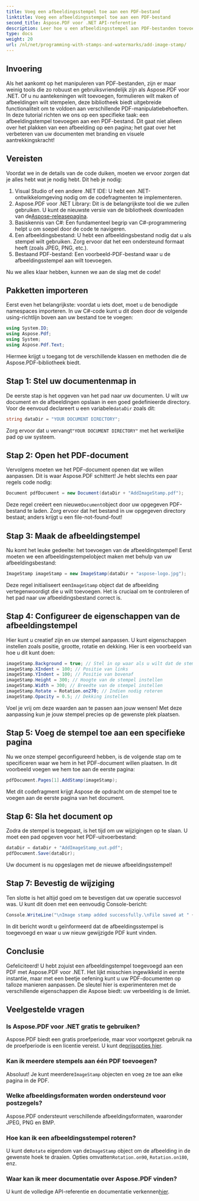 ```yaml
---
title: Voeg een afbeeldingsstempel toe aan een PDF-bestand
linktitle: Voeg een afbeeldingsstempel toe aan een PDF-bestand
second_title: Aspose.PDF voor .NET API-referentie
description: Leer hoe u een afbeeldingsstempel aan PDF-bestanden toevoegt met Aspose.PDF voor .NET, met stapsgewijze instructies en voorbeeldcode.
type: docs
weight: 20
url: /nl/net/programming-with-stamps-and-watermarks/add-image-stamp/
---
```

## Invoering

Als het aankomt op het manipuleren van PDF-bestanden, zijn er maar weinig tools die zo robuust en gebruiksvriendelijk zijn als Aspose.PDF voor .NET. Of u nu aantekeningen wilt toevoegen, formulieren wilt maken of afbeeldingen wilt stempelen, deze bibliotheek biedt uitgebreide functionaliteit om te voldoen aan verschillende PDF-manipulatiebehoeften. In deze tutorial richten we ons op een specifieke taak: een afbeeldingstempel toevoegen aan een PDF-bestand. Dit gaat niet alleen over het plakken van een afbeelding op een pagina; het gaat over het verbeteren van uw documenten met branding en visuele aantrekkingskracht!

## Vereisten

Voordat we in de details van de code duiken, moeten we ervoor zorgen dat je alles hebt wat je nodig hebt. Dit heb je nodig:

1. Visual Studio of een andere .NET IDE: U hebt een .NET-ontwikkelomgeving nodig om de codefragmenten te implementeren.
2.  Aspose.PDF voor .NET Library: Dit is de belangrijkste tool die we zullen gebruiken. U kunt de nieuwste versie van de bibliotheek downloaden van de[Aspose-releasepagina](https://releases.aspose.com/pdf/net/).
3. Basiskennis van C#: Een fundamenteel begrip van C#-programmering helpt u om soepel door de code te navigeren.
4. Een afbeeldingsbestand: U hebt een afbeeldingsbestand nodig dat u als stempel wilt gebruiken. Zorg ervoor dat het een ondersteund formaat heeft (zoals JPEG, PNG, etc.).
5. Bestaand PDF-bestand: Een voorbeeld-PDF-bestand waar u de afbeeldingsstempel aan wilt toevoegen.

Nu we alles klaar hebben, kunnen we aan de slag met de code!

## Pakketten importeren

Eerst even het belangrijkste: voordat u iets doet, moet u de benodigde namespaces importeren. In uw C#-code kunt u dit doen door de volgende using-richtlijn boven aan uw bestand toe te voegen:

```csharp
using System.IO;
using Aspose.Pdf;
using System;
using Aspose.Pdf.Text;
```

Hiermee krijgt u toegang tot de verschillende klassen en methoden die de Aspose.PDF-bibliotheek biedt.

## Stap 1: Stel uw documentenmap in

 De eerste stap is het opgeven van het pad naar uw documenten. U wilt uw document en de afbeeldingen opslaan in een goed gedefinieerde directory. Voor de eenvoud declareert u een variabele`dataDir` zoals dit:

```csharp
string dataDir = "YOUR DOCUMENT DIRECTORY";
```

 Zorg ervoor dat u vervangt`"YOUR DOCUMENT DIRECTORY"` met het werkelijke pad op uw systeem.

## Stap 2: Open het PDF-document

Vervolgens moeten we het PDF-document openen dat we willen aanpassen. Dit is waar Aspose.PDF schittert! Je hebt slechts een paar regels code nodig:

```csharp
Document pdfDocument = new Document(dataDir + "AddImageStamp.pdf");
```

 Deze regel creëert een nieuwe`Document`object door uw opgegeven PDF-bestand te laden. Zorg ervoor dat het bestand in uw opgegeven directory bestaat; anders krijgt u een file-not-found-fout!

## Stap 3: Maak de afbeeldingstempel

Nu komt het leuke gedeelte: het toevoegen van de afbeeldingstempel! Eerst moeten we een afbeeldingstempelobject maken met behulp van uw afbeeldingsbestand:

```csharp
ImageStamp imageStamp = new ImageStamp(dataDir + "aspose-logo.jpg");
```

 Deze regel initialiseert een`ImageStamp` object dat de afbeelding vertegenwoordigt die u wilt toevoegen. Het is cruciaal om te controleren of het pad naar uw afbeeldingsbestand correct is.

## Stap 4: Configureer de eigenschappen van de afbeeldingstempel

Hier kunt u creatief zijn en uw stempel aanpassen. U kunt eigenschappen instellen zoals positie, grootte, rotatie en dekking. Hier is een voorbeeld van hoe u dit kunt doen:

```csharp
imageStamp.Background = true; // Stel in op waar als u wilt dat de stempel op de achtergrond wordt weergegeven
imageStamp.XIndent = 100; // Positie van links
imageStamp.YIndent = 100; // Positie van bovenaf
imageStamp.Height = 300; // Hoogte van de stempel instellen
imageStamp.Width = 300; // Breedte van de stempel instellen
imageStamp.Rotate = Rotation.on270; // Indien nodig roteren
imageStamp.Opacity = 0.5; // Dekking instellen
```

Voel je vrij om deze waarden aan te passen aan jouw wensen! Met deze aanpassing kun je jouw stempel precies op de gewenste plek plaatsen.

## Stap 5: Voeg de stempel toe aan een specifieke pagina

Nu we onze stempel geconfigureerd hebben, is de volgende stap om te specificeren waar we hem in het PDF-document willen plaatsen. In dit voorbeeld voegen we hem toe aan de eerste pagina:

```csharp
pdfDocument.Pages[1].AddStamp(imageStamp);
```

Met dit codefragment krijgt Aspose de opdracht om de stempel toe te voegen aan de eerste pagina van het document.

## Stap 6: Sla het document op

Zodra de stempel is toegepast, is het tijd om uw wijzigingen op te slaan. U moet een pad opgeven voor het PDF-uitvoerbestand:

```csharp
dataDir = dataDir + "AddImageStamp_out.pdf";
pdfDocument.Save(dataDir);
```

Uw document is nu opgeslagen met de nieuwe afbeeldingsstempel!

## Stap 7: Bevestig de wijziging

Ten slotte is het altijd goed om te bevestigen dat uw operatie succesvol was. U kunt dit doen met een eenvoudig Console-bericht:

```csharp
Console.WriteLine("\nImage stamp added successfully.\nFile saved at " + dataDir);
```

In dit bericht wordt u geïnformeerd dat de afbeeldingsstempel is toegevoegd en waar u uw nieuw gewijzigde PDF kunt vinden.

## Conclusie

Gefeliciteerd! U hebt zojuist een afbeeldingstempel toegevoegd aan een PDF met Aspose.PDF voor .NET. Het lijkt misschien ingewikkeld in eerste instantie, maar met een beetje oefening kunt u uw PDF-documenten op talloze manieren aanpassen. De sleutel hier is experimenteren met de verschillende eigenschappen die Aspose biedt: uw verbeelding is de limiet.

## Veelgestelde vragen

### Is Aspose.PDF voor .NET gratis te gebruiken?  
 Aspose.PDF biedt een gratis proefperiode, maar voor voortgezet gebruik na de proefperiode is een licentie vereist. U kunt de[prijsopties hier](https://purchase.aspose.com/buy).

### Kan ik meerdere stempels aan één PDF toevoegen?  
 Absoluut! Je kunt meerdere`ImageStamp` objecten en voeg ze toe aan elke pagina in de PDF.

### Welke afbeeldingsformaten worden ondersteund voor postzegels?  
Aspose.PDF ondersteunt verschillende afbeeldingsformaten, waaronder JPEG, PNG en BMP.

### Hoe kan ik een afbeeldingsstempel roteren?  
 U kunt de`Rotate` eigendom van de`ImageStamp` object om de afbeelding in de gewenste hoek te draaien. Opties omvatten`Rotation.on90`, `Rotation.on180`, enz.

### Waar kan ik meer documentatie over Aspose.PDF vinden?  
 U kunt de volledige API-referentie en documentatie verkennen[hier](https://reference.aspose.com/pdf/net/).